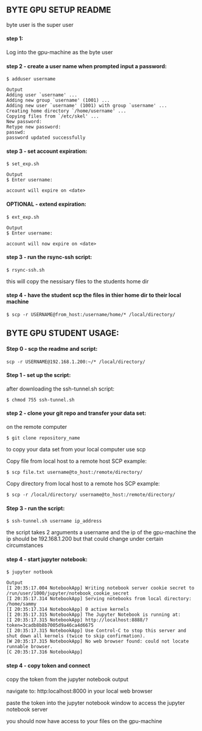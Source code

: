 ## BYTE GPU SETUP README

byte user is the super user 

#### step 1:
Log into the gpu-machine as the byte user 

#### step 2 - create a user name when prompted input a password:

```
$ adduser username 
```
```
Output
Adding user `username' ...
Adding new group `username' (1001) ...
Adding new user `username' (1001) with group `username' ...
Creating home directory `/home/username' ...
Copying files from `/etc/skel' ...
New password:
Retype new password:
passwd: 
password updated successfully
```

#### step 3 - set account expiration: 
```
$ set_exp.sh
```
```
Output 
$ Enter username: 

account will expire on <date>
```

#### OPTIONAL - extend expiration:
```
$ ext_exp.sh
```
```
Output
$ Enter username: 

account will now expire on <date>
```

#### step 3 - run the rsync-ssh script:
``` 
$ rsync-ssh.sh
```
this will copy the nessisary files to the students home dir 

#### step 4 - have the student scp the files in thier home dir to their local machine 

```
$ scp -r USERNAME@from_host:/username/home/* /local/directory/ 
```


## BYTE GPU STUDENT USAGE:

#### Step 0 - scp the readme and script:
```
scp -r USERNAME@192.168.1.200:~/* /local/directory/
```

#### Step 1 - set up the script: 
after downloading the ssh-tunnel.sh script:
```
$ chmod 755 ssh-tunnel.sh
```

#### step 2 - clone your git repo and transfer your data set:

on the remote computer
```
$ git clone repository_name 
```

to copy your data set from your local computer use scp 

Copy file from local host to a remote host SCP example:
```
$ scp file.txt username@to_host:/remote/directory/
```

Copy directory from local host to a remote hos SCP example:
```
$ scp -r /local/directory/ username@to_host:/remote/directory/
```

#### Step 3 - run the script:
```
$ ssh-tunnel.sh username ip_address
```
the script takes 2 arguments a username and the ip of the gpu-machine
the ip should be 192.168.1.200 but that could change under certain circumstances


#### step 4 - start jupyter notebook: 
```
$ jupyter notbook 
```
```
Output
[I 20:35:17.004 NotebookApp] Writing notebook server cookie secret to /run/user/1000/jupyter/notebook_cookie_secret
[I 20:35:17.314 NotebookApp] Serving notebooks from local directory: /home/sammy
[I 20:35:17.314 NotebookApp] 0 active kernels
[I 20:35:17.315 NotebookApp] The Jupyter Notebook is running at:
[I 20:35:17.315 NotebookApp] http://localhost:8888/?token=3cadb8b8b7005d9a46ca4d6675
[I 20:35:17.315 NotebookApp] Use Control-C to stop this server and shut down all kernels (twice to skip confirmation).
[W 20:35:17.315 NotebookApp] No web browser found: could not locate runnable browser.
[C 20:35:17.316 NotebookApp]
```

#### step 4 - copy token and connect 

copy the token from the jupyter notebook output 

navigate to: http:localhost:8000 in your local web browser 

paste the token into the jupyter notebook window to access the jupyter notebook server 

you should now have access to your files on the gpu-machine
